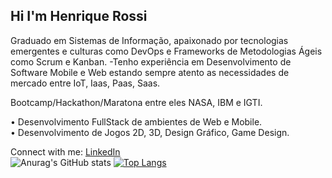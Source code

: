 ## Hi I'm Henrique Rossi
Graduado em Sistemas de Informação, apaixonado por tecnologias emergentes e culturas como DevOps e Frameworks de Metodologias Ágeis como Scrum e Kanban.
-Tenho experiência em Desenvolvimento de Software Mobile e Web estando sempre atento as necessidades de mercado entre IoT, Iaas, Paas, Saas.

 Bootcamp/Hackathon/Maratona entre eles NASA, IBM e IGTI.

• Desenvolvimento FullStack de ambientes de Web e Mobile.<br>
• Desenvolvimento de Jogos 2D, 3D, Design Gráfico, Game Design.

Connect with me:
<a class="btn-linkedin" href="https://www.linkedin.com/in/henrique-rossi-4171b11a2/">LinkedIn</a>
<br>
<a>
![Anurag's GitHub stats](https://github-readme-stats.vercel.app/api?username=Henrique-Rossi&show_icons=true&theme=default) 
</a>
<a>
[![Top Langs](https://github-readme-stats.vercel.app/api/top-langs/?username=Henrique-Rossi&layout=compact)](https://github.com/anuraghazra/github-readme-stats)
</a>



